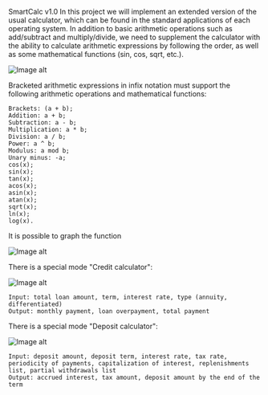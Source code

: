 SmartCalc v1.0
In this project we will implement an extended version of the usual calculator, which can be found in the standard applications of each operating system. In addition to basic arithmetic operations such as add/subtract and multiply/divide, we need to supplement the calculator with the ability to calculate arithmetic expressions by following the order, as well as some mathematical functions (sin, cos, sqrt, etc.).

![Image alt](https://github.com/iayako/fuzzy-quasar/tree/main/images/smartcalc1.png)

Bracketed arithmetic expressions in infix notation must support the following arithmetic operations and mathematical functions:

	Brackets: (a + b);
	Addition: a + b;
	Subtraction: a - b;
	Multiplication: a * b;
	Division: a / b;
	Power: a ^ b;
	Modulus: a mod b;
	Unary minus: -a;
	cos(x);
	sin(x);
	tan(x);
	acos(x);
	asin(x);
	atan(x);
	sqrt(x);
	ln(x);
	log(x).

It is possible to graph the function

![Image alt](https://github.com/iayako/fuzzy-quasar/tree/main/images/smartcalc2.png)

There is a special mode "Credit calculator":

![Image alt](https://github.com/iayako/fuzzy-quasar/tree/main/images/smartcalc3.png)

	Input: total loan amount, term, interest rate, type (annuity, differentiated)
	Output: monthly payment, loan overpayment, total payment

There is a special mode "Deposit calculator":

![Image alt](https://github.com/iayako/fuzzy-quasar/tree/main/images/smartcalc4.png)

	Input: deposit amount, deposit term, interest rate, tax rate, periodicity of payments, capitalization of interest, replenishments list, partial withdrawals list
	Output: accrued interest, tax amount, deposit amount by the end of the term

